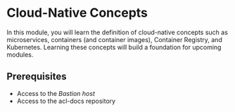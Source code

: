 # Cloud-Native Concepts

In this module, you will learn the definition of cloud-native concepts such as microservices, containers (and container images), Container Registry, and Kubernetes. Learning these concepts will build a foundation for upcoming modules.

## Prerequisites

* Access to the *Bastion host*
* Access to the acl-docs repository
